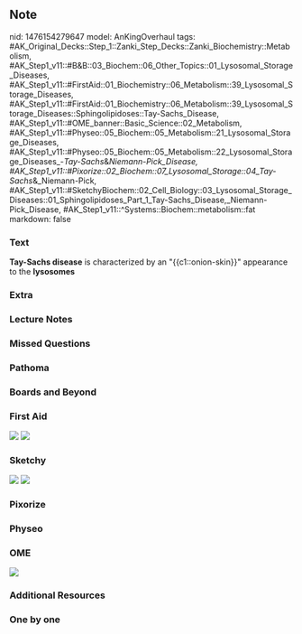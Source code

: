 ## Note
nid: 1476154279647
model: AnKingOverhaul
tags: #AK_Original_Decks::Step_1::Zanki_Step_Decks::Zanki_Biochemistry::Metabolism, #AK_Step1_v11::#B&B::03_Biochem::06_Other_Topics::01_Lysosomal_Storage_Diseases, #AK_Step1_v11::#FirstAid::01_Biochemistry::06_Metabolism::39_Lysosomal_Storage_Diseases, #AK_Step1_v11::#FirstAid::01_Biochemistry::06_Metabolism::39_Lysosomal_Storage_Diseases::Sphingolipidoses::Tay-Sachs_Disease, #AK_Step1_v11::#OME_banner::Basic_Science::02_Metabolism, #AK_Step1_v11::#Physeo::05_Biochem::05_Metabolism::21_Lysosomal_Storage_Diseases, #AK_Step1_v11::#Physeo::05_Biochem::05_Metabolism::22_Lysosomal_Storage_Diseases_-_Tay-Sachs_&_Niemann-Pick_Disease, #AK_Step1_v11::#Pixorize::02_Biochem::07_Lysosomal_Storage::04_Tay-Sachs_&_Niemann-Pick, #AK_Step1_v11::#SketchyBiochem::02_Cell_Biology::03_Lysosomal_Storage_Diseases::01_Sphingolipidoses_Part_1_Tay-Sachs_Disease,_Niemann-Pick_Disease, #AK_Step1_v11::^Systems::Biochem::metabolism::fat
markdown: false

### Text
<div>
  <b>Tay-Sachs disease</b> is characterized by an
  "{{c1::onion-skin}}" appearance to the <b>lysosomes</b>
</div>

### Extra


### Lecture Notes


### Missed Questions


### Pathoma


### Boards and Beyond


### First Aid
<img src="tmpmuEIaa.png"> <img src="tmphBg0hb.png">

### Sketchy
<img src=
"Sphingolipidoses%20Part%201-%20Tay-Sachs%20Disease,%20Niemann-Pick%20Disease.png">
<img src="Screen%20Shot%202022-01-30%20at%2010.58.18%20AM.png">

### Pixorize


### Physeo


### OME
<div class="ome-widget">
  <a href=
  "https://onlinemeded.org/spa/metabolism?ref=anki"><img src=
  "_OME_AnkiFlashcards_Topic_3.png"></a>
</div>

### Additional Resources


### One by one

